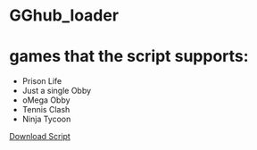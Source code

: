 # GGhub_loader

# games that the script supports:
- Prison Life
- Just a single Obby
- oMega Obby
- Tennis Clash
- Ninja Tycoon

[Download Script](https://www.mediafire.com/file/f5p2k3oaowl5yc5/GGhub_loader.txt/file)
